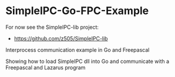 # SimpleIPC-Go-FPC-Example
For now see the SimpleIPC-lib project:
* https://github.com/z505/SimpleIPC-lib

Interprocess communication example in Go and Freepascal

Showing how to load SimpleIPC dll into Go and communicate with a Freepascal and Lazarus program
